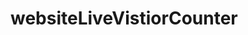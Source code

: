 # websiteLiveVistiorCounter

<!DOCTYPE html>
<html lang="en">

<head>
    <meta charset="UTF-8">
    <meta http-equiv="X-UA-Compatible" content="IE=edge">
    <meta name="viewport" content="width=device-width, initial-scale=1.0">
    <title>Live vistior Count</title>
    <style>
    <style type="text/css">#online-visitors-list {
        background-color: white;
        text-align: center;
        font-family: "Trebuchet MS", Arial, Helvetica, sans-serif;
        font-weight: 300;
        font-size: 15px;
        color: #8dc0e3;
    }

    #online-visitors-list a {
        text-decoration: none;
        color: #8dc066;
        padding-left: 5px;
    }

    #online-visitors-list b {
        font-size: 30px;
        color: #8db0e3;
    }
    </style>

    </style>
</head>
<h1>Thankyou For Watching this video</h1>
<p>I will give my whole source code in video description</p>
<p>thankyou</p>

<body>

    <script src="ovc/counter.js"></script>
</body>

</html>
